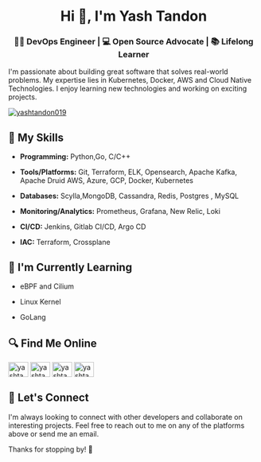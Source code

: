 <h1 align="center">Hi 👋, I'm Yash Tandon</h1>

<h3 align="center">👨‍💻 DevOps Engineer | 💻 Open Source Advocate | 📚 Lifelong Learner</h3>

I'm passionate about building great software that solves real-world problems. My expertise lies in Kubernetes, Docker, AWS and Cloud Native Technologies. I enjoy learning new technologies and working on exciting projects.

<p align="left"> <a href="https://twitter.com/yashtandon019" target="blank"><img src="https://img.shields.io/twitter/follow/yashtandon019?logo=twitter&style=for-the-badge" alt="yashtandon019" /></a> </p>

## 🚀 My Skills

- **Programming:** Python,Go, C/C++

- **Tools/Platforms:** Git, Terraform, ELK, Opensearch, Apache Kafka, Apache Druid AWS, Azure, GCP, Docker, Kubernetes

- **Databases:** Scylla,MongoDB, Cassandra, Redis, Postgres , MySQL

- **Monitoring/Analytics:** Prometheus, Grafana, New Relic, Loki

- **CI/CD:** Jenkins, Gitlab CI/CD, Argo CD

- **IAC:** Terraform, Crossplane

## 🌱 I'm Currently Learning

- eBPF and Cilium

- Linux Kernel

- GoLang

## 🔍 Find Me Online

<p align="left">  
<a href="https://twitter.com/yashtandon019" target="blank"><img align="center" src="https://raw.githubusercontent.com/rahuldkjain/github-profile-readme-generator/master/src/images/icons/Social/twitter.svg" alt="yashtandon019" height="30" width="40" /></a>  
<a href="https://linkedin.com/in/yashtandon019" target="blank"><img align="center" src="https://raw.githubusercontent.com/rahuldkjain/github-profile-readme-generator/master/src/images/icons/Social/linked-in-alt.svg" alt="yashtandon019" height="30" width="40" /></a>  
<a href="https://hashnode.com/yashtandon019" target="blank"><img align="center" src="https://cdn.hashnode.com/res/hashnode/image/upload/v1611902473383/CDyAuTy75.png?auto=compress" alt="yashtandon019" height="30" width="40" /></a>  
<a href="https://itsyash.fun" target="blank"><img align="center" src="https://cdn1.iconfinder.com/data/icons/resume-icostory-black-and-white/64/button-personal_website-globe-world-internet-512.png" alt="yashtandon019" height="30" width="40" /></a>
</p>  

## 🤝 Let's Connect

I'm always looking to connect with other developers and collaborate on interesting projects. Feel free to reach out to me on any of the platforms above or send me an email.

Thanks for stopping by! 👋
